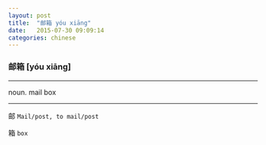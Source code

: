 ```yaml
---
layout: post
title:  "邮箱 yóu xiāng"
date:   2015-07-30 09:09:14
categories: chinese
---
```

### 邮箱 [yóu xiāng]
-----------

  noun. mail box

-----------

   邮 `Mail/post, to mail/post`

   箱 `box`








